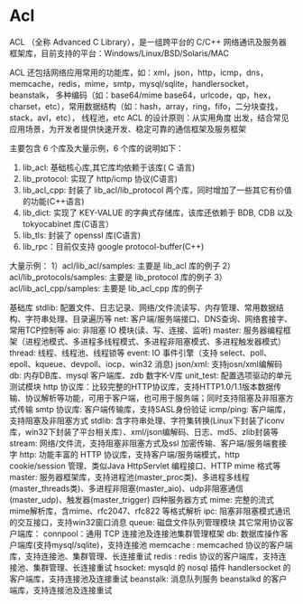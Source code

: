 # Acl
ACL （全称 Advanced C Library），是一组跨平台的 C/C++ 网络通讯及服务器框架库，目前支持的平台：Windows/Linux/BSD/Solaris/MAC 

ACL 还包括网络应用常用的功能库，如：xml，json，http，icmp，dns，memcache，redis，mime，smtp，mysql/sqlite，handlersocket，beanstalk，
多种编码（如：base64/mime base64，urlcode，qp，hex，charset，etc），常用数据结构（如：hash，array，ring，fifo，二分块查找，stack，avl，etc），
线程池，etc
ACL 的设计原则：从实用角度 出发，结合常见应用场景，为开发者提供快速开发、稳定可靠的通信框架及服务框架

主要包含 6 个库及大量示例，6 个库的说明如下：
1) lib_acl: 基础核心库,其它库均依赖于该库( C 语言)
2) lib_protocol: 实现了 http/icmp 协议(C语言)
3) lib_acl_cpp: 封装了 lib_acl/lib_protocol 两个库，同时增加了一些其它有价值的功能(C++语言)
4) lib_dict: 实现了 KEY-VALUE 的字典式存储库，该库还依赖于 BDB, CDB 以及 tokyocabinet 库(C语言）
5) lib_tls: 封装了 openssl 库(C语言)
6) lib_rpc：目前仅支持 google protocol-buffer(C++)

大量示例：
1）acl/lib_acl/samples:  主要是 lib_acl 库的例子
2）acl/lib_protocols/samples:  主要是 lib_protocol 库的例子
3）acl/lib_acl_cpp/samples: 主要是 lib_acl_cpp 库的例子

基础库
stdlib: 配置文件、日志记录、网络/文件流读写、内存管理、常用数据结构、字符串处理、目录遍历等
net: 客户端/服务端接口、DNS查询、网络套接字、常用TCP控制等
aio: 非阻塞 IO 模块(读、写、连接、监听)
master: 服务器编程框架（进程池模式、多进程多线程模式、多进程非阻塞模式、多进程触发器模式）
thread: 线程、线程池、线程锁等
event: IO 事件引擎（支持 select、poll、epoll、kqueue、devpoll、iocp、win32 消息)
json/xml: 支持josn/xml编解码
db: 内存DB库、mysql 客户端库、zdb 数字K-V库
unit_test: 配置选项驱动的单元测试模块
http 协议库：比较完整的HTTP协议库，支持HTTP1.0/1.1版本数据传输、协议解析等功能，可用于客户端，也可用于服务端；同时支持阻塞及非阻塞方式传输
smtp 协议库: 客户端传输库，支持SASL身份验证
icmp/ping: 客户端库，支持阻塞及非阻塞方式
stdlib: 含字符串处理、字符集转换(Linux下封装了iconv库，win32下封装了平台相关库）、xml/json编解码、日志、md5、zlib封装等
stream: 网络/文件流，支持阻塞非阻塞方式及ssl 加密传输、客户端/服务端套接字
http: 功能丰富的 HTTP 协议库，支持客户端/服务端模式，http cookie/session 管理、类似Java HttpServlet 编程接口、HTTP mime 格式等
master: 服务器框架库，支持进程池(master_proc类)、多进程多线程(master_threads类)、多进程非阻塞(master_aio)、udp非阻塞通信(master_udp)、触发器(master_trigger) 四种服务器方式
mime: 完整的流式mime解析库，含mime、rfc2047、rfc822 等格式解析
ipc:  阻塞非阻塞模式通讯的交互接口，支持win32窗口消息
queue: 磁盘文件队列管理模块
其它常用协议客户端库：
connpool：通用 TCP 连接池及连接池集群管理框架
db: 数据库操作客户端库(支持mysql/sqlite)，支持连接池
memcache : memcached 协议的客户端库，支持连接池、集群管理、长连接重试
redis : redis 协议的客户端库，支持连接池、集群管理、长连接重试
hsocket:  mysqld 的 nosql 插件 handlersocket  的客户端库，支持连接池及连接重试
beanstalk:  消息队列服务 beanstalkd  的客户端库，支持连接池及连接重试


